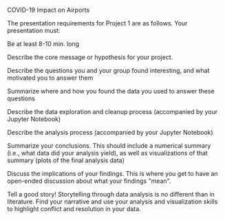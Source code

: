 COVID-19 Impact on Airports


The presentation requirements for Project 1 are as follows.
Your presentation must:


 Be at least 8-10 min. long


 Describe the core message or hypothesis for your project.


 Describe the questions you and your group found interesting, and what motivated you to answer them


 Summarize where and how you found the data you used to answer these questions


 Describe the data exploration and cleanup process (accompanied by your Jupyter Notebook)


 Describe the analysis process (accompanied by your Jupyter Notebook)


 Summarize your conclusions. This should include a numerical summary (i.e., what data did your analysis yield), as well as visualizations of that summary (plots of the final analysis data)


 Discuss the implications of your findings. This is where you get to have an open-ended discussion about what your findings "mean".


 Tell a good story! Storytelling through data analysis is no different than in literature. Find your narrative and use your analysis and visualization skills to highlight conflict and resolution in your data.
